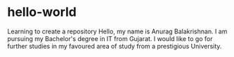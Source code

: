 # hello-world
Learning to create a repository
Hello, my name is Anurag Balakrishnan.
I am pursuing my Bachelor's degree in IT from Gujarat.
I would like to go for further studies in my favoured area of study from a prestigious University.
